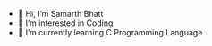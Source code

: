 - 👋 Hi, I’m Samarth Bhatt
- 👀 I’m interested in Coding
- 🌱 I’m currently learning C Programming Language

<!---
S-SamarthBhatt-B/S-SamarthBhatt-B is a ✨ special ✨ repository because its `README.md` (this file) appears on your GitHub profile.
You can click the Preview link to take a look at your changes.
--->
